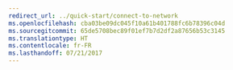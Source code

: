 ```yaml
---
redirect_url: ../quick-start/connect-to-network
ms.openlocfilehash: cba03be09dc045f10a61b401788fc6b78396c04d
ms.sourcegitcommit: 65de5708bec89f01ef7b7d2df2a87656b53c3145
ms.translationtype: HT
ms.contentlocale: fr-FR
ms.lasthandoff: 07/21/2017
---
```

